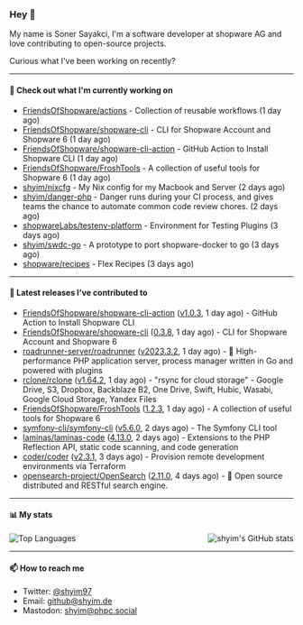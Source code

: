### Hey 👋

My name is Soner Sayakci, I'm a software developer at shopware AG and love contributing to open-source projects.

Curious what I've been working on recently?

---

#### 👷 Check out what I'm currently working on

- [FriendsOfShopware/actions](https://github.com/FriendsOfShopware/actions) - Collection of reusable workflows (1 day ago)
- [FriendsOfShopware/shopware-cli](https://github.com/FriendsOfShopware/shopware-cli) - CLI for Shopware Account and Shopware 6 (1 day ago)
- [FriendsOfShopware/shopware-cli-action](https://github.com/FriendsOfShopware/shopware-cli-action) - GitHub Action to Install Shopware CLI (1 day ago)
- [FriendsOfShopware/FroshTools](https://github.com/FriendsOfShopware/FroshTools) - A collection of useful tools for Shopware 6 (1 day ago)
- [shyim/nixcfg](https://github.com/shyim/nixcfg) - My Nix config for my Macbook and Server (2 days ago)
- [shyim/danger-php](https://github.com/shyim/danger-php) - Danger runs during your CI process, and gives teams the chance to automate common code review chores. (2 days ago)
- [shopwareLabs/testenv-platform](https://github.com/shopwareLabs/testenv-platform) - Environment for Testing Plugins (3 days ago)
- [shyim/swdc-go](https://github.com/shyim/swdc-go) - A prototype to port shopware-docker to go (3 days ago)
- [shopware/recipes](https://github.com/shopware/recipes) - Flex Recipes (3 days ago)

---

#### 🔭 Latest releases I've contributed to

- [FriendsOfShopware/shopware-cli-action](https://github.com/FriendsOfShopware/shopware-cli-action) ([v1.0.3](https://github.com/FriendsOfShopware/shopware-cli-action/releases/tag/v1.0.3), 1 day ago) - GitHub Action to Install Shopware CLI
- [FriendsOfShopware/shopware-cli](https://github.com/FriendsOfShopware/shopware-cli) ([0.3.8](https://github.com/FriendsOfShopware/shopware-cli/releases/tag/0.3.8), 1 day ago) - CLI for Shopware Account and Shopware 6
- [roadrunner-server/roadrunner](https://github.com/roadrunner-server/roadrunner) ([v2023.3.2](https://github.com/roadrunner-server/roadrunner/releases/tag/v2023.3.2), 1 day ago) - 🤯 High-performance PHP application server, process manager written in Go and powered with plugins
- [rclone/rclone](https://github.com/rclone/rclone) ([v1.64.2](https://github.com/rclone/rclone/releases/tag/v1.64.2), 1 day ago) - &#34;rsync for cloud storage&#34; - Google Drive, S3, Dropbox, Backblaze B2, One Drive, Swift, Hubic, Wasabi, Google Cloud Storage, Yandex Files
- [FriendsOfShopware/FroshTools](https://github.com/FriendsOfShopware/FroshTools) ([1.2.3](https://github.com/FriendsOfShopware/FroshTools/releases/tag/1.2.3), 1 day ago) - A collection of useful tools for Shopware 6
- [symfony-cli/symfony-cli](https://github.com/symfony-cli/symfony-cli) ([v5.6.0](https://github.com/symfony-cli/symfony-cli/releases/tag/v5.6.0), 2 days ago) - The Symfony CLI tool
- [laminas/laminas-code](https://github.com/laminas/laminas-code) ([4.13.0](https://github.com/laminas/laminas-code/releases/tag/4.13.0), 2 days ago) - Extensions to the PHP Reflection API, static code scanning, and code generation
- [coder/coder](https://github.com/coder/coder) ([v2.3.1](https://github.com/coder/coder/releases/tag/v2.3.1), 3 days ago) - Provision remote development environments via Terraform
- [opensearch-project/OpenSearch](https://github.com/opensearch-project/OpenSearch) ([2.11.0](https://github.com/opensearch-project/OpenSearch/releases/tag/2.11.0), 4 days ago) - 🔎 Open source distributed and RESTful search engine.

---

#### 📊 My stats

<img align="right" alt="shyim's GitHub stats" src="https://github-readme-stats.vercel.app/api?username=shyim&count_private=1&show_icons=true&" />

![Top Languages](https://github-readme-stats.vercel.app/api/top-langs/?username=shyim)

---

#### 📫 How to reach me

- Twitter: [@shyim97](https://twitter.com/shyim97)
- Email: [github@shyim.de](mailto://github@shyim.de)
- Mastodon: <a rel="me" href="https://phpc.social/@shyim">shyim@phpc.social</a>
